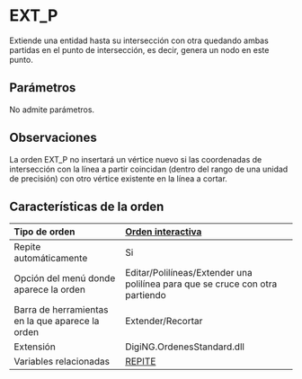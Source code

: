 # EXT\_P

Extiende una entidad hasta su intersección con otra quedando ambas partidas en el punto de intersección, es decir, genera un nodo en este punto.

## Parámetros

No admite parámetros.

## Observaciones

La orden EXT\_P no insertará un vértice nuevo si las coordenadas de intersección con la línea a partir coincidan \(dentro del rango de una unidad de precisión\) con otro vértice existente en la línea a cortar.

## Características de la orden

| Tipo de orden | [Orden interactiva](ext-p.md) |
| :--- | :--- |
| Repite automáticamente | Si |
| Opción del menú donde aparece la orden | Editar/Polilíneas/Extender una polilínea para que se cruce con otra partiendo |
| Barra de herramientas en la que aparece la orden | Extender/Recortar |
| Extensión | DigiNG.OrdenesStandard.dll |
| Variables relacionadas | [REPITE](/digi3d-net/referencia/ventana-de-dibujo/variables/r/repite.md) |

